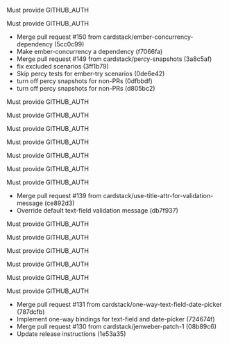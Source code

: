 Must provide GITHUB_AUTH

Must provide GITHUB_AUTH

* Merge pull request #150 from cardstack/ember-concurrency-dependency (5cc0c99)
* Make ember-concurrency a dependency (f7066fa)
* Merge pull request #149 from cardstack/percy-snapshots (3a8c5af)
* fix excluded scenarios (3ff1b79)
* Skip percy tests for ember-try scenarios (0de6e42)
* turn off percy snapshots for non-PRs (0dfbbdf)
* turn off percy snapshots for non-PRs (d805bc2)

Must provide GITHUB_AUTH

Must provide GITHUB_AUTH

Must provide GITHUB_AUTH

Must provide GITHUB_AUTH

Must provide GITHUB_AUTH

Must provide GITHUB_AUTH

Must provide GITHUB_AUTH

* Merge pull request #139 from cardstack/use-title-attr-for-validation-message (ce892d3)
* Override default text-field validation message (db7f937)

Must provide GITHUB_AUTH

Must provide GITHUB_AUTH

Must provide GITHUB_AUTH

Must provide GITHUB_AUTH

Must provide GITHUB_AUTH

Must provide GITHUB_AUTH

* Merge pull request #131 from cardstack/one-way-text-field-date-picker (787dcfb)
* Implement one-way bindings for text-field and date-picker (724674f)
* Merge pull request #130 from cardstack/jenweber-patch-1 (08b89c6)
* Update release instructions (1e53a35)

